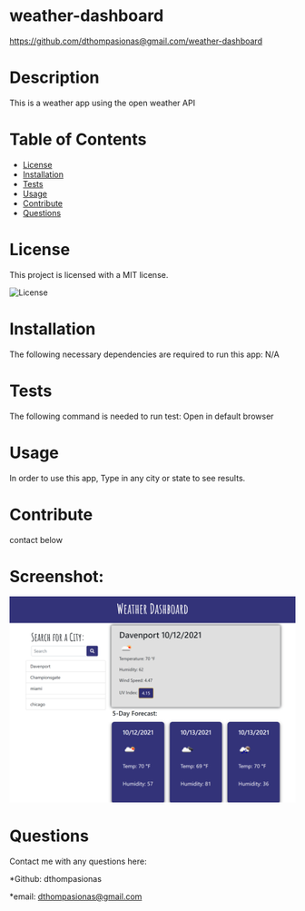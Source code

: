 # weather-dashboard 

https://github.com/dthompasionas@gmail.com/weather-dashboard

# Description
This is a weather app using the open weather API

# Table of Contents
* [License](#license) 
* [Installation](#installation)
* [Tests](#tests)
* [Usage](#usage)
* [Contribute](#contribute)
* [Questions](#questions)


# License 
This project is licensed with a MIT license.

![License](https://img.shields.io/badge/License-MIT-blue.svg)

# Installation
The following necessary dependencies are required to run this app: N/A 


# Tests
The following command is needed to run test: Open in default browser

# Usage
In order to use this app, Type in any city or state to see results.

# Contribute
contact below

# Screenshot:

![](./assets/images/my-weather-dashboard.png)

# Questions
Contact me with any questions here:

*Github: dthompasionas

*email: dthompasionas@gmail.com 

